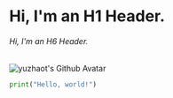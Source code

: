 # Hi, I'm an H1 Header.
###### Hi, I'm an H6 Header.

![yuzhaot's Github Avatar](https://github.com/user-attachments/assets/1c4e4e66-d378-4c7b-8322-3df6fe42759b)

``` python
print("Hello, world!")
```
